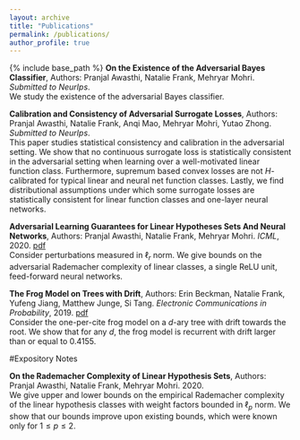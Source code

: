 ```yaml
---
layout: archive
title: "Publications"
permalink: /publications/
author_profile: true
---
```

{% include base_path %}
**On the Existence of the Adversarial Bayes Classifier**,  Authors: Pranjal Awasthi, Natalie Frank, Mehryar Mohri. <i>Submitted to NeurIps</i>.<br> 
We study the existence of the adversarial Bayes classifier.

**Calibration and Consistency of Adversarial Surrogate Losses**,  Authors: Pranjal Awasthi, Natalie Frank, Anqi Mao, Mehryar Mohri, Yutao Zhong. <i>Submitted to NeurIps</i>.<br> 
This paper studies statistical consistency and calibration in the adversarial setting. We show that no continuous surrogate loss is statistically consistent in the adversarial setting when learning over a well-motivated linear function class. Furthermore, supremum based convex losses are not $H$-calibrated for typical linear and neural net function classes. Lastly, we find distributional assumptions under which some surrogate losses are statistically consistent for linear function classes and one-layer neural networks. 

**Adversarial Learning Guarantees for Linear Hypotheses Sets And Neural Networks**,  Authors: Pranjal Awasthi, Natalie Frank, Mehryar Mohri. <i>ICML</i>, 2020. [pdf](http://proceedings.mlr.press/v119/awasthi20a.html)<br>
Consider perturbations measured in $\ell_r$ norm. We give bounds on the adversarial Rademacher complexity of linear classes, a single ReLU unit, feed-forward neural networks.

**The Frog Model on Trees with Drift**,  Authors: Erin Beckman, Natalie Frank, Yufeng Jiang, Matthew Junge, Si Tang. <i>Electronic Communications in Probability</i>, 2019. [pdf](https://projecteuclid.org/journals/electronic-communications-in-probability/volume-24/issue-none/The-frog-model-on-trees-with-drift/10.1214/19-ECP235.full)<br>
Consider the one-per-cite frog model on a $d$-ary tree with drift towards the root. We show that for any $d$, the frog model is recurrent with drift larger than or equal to $0.4155$. 
  
#Expository Notes
  
**On the Rademacher Complexity of Linear Hypothesis Sets**, Authors: Pranjal Awasthi, Natalie Frank, Mehryar Mohri. 2020.<br>
We give upper and lower bounds on the empirical Rademacher complexity of the linear hypothesis classes with weight factors bounded in $\ell_p$ norm. We show that our bounds improve upon existing bounds, which were known only for $1\leq p \leq 2$.
